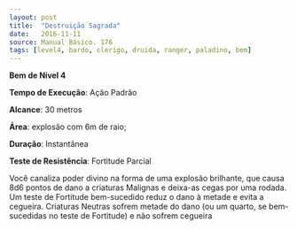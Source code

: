 ```yaml
---
layout: post
title:  "Destruição Sagrada"
date:   2016-11-11
source: Manual Básico. 176
tags: [level4, bardo, clerigo, druida, ranger, paladino, bem]
---
```


**Bem de Nível 4**

**Tempo de Execução**: Ação Padrão

**Alcance**: 30 metros

**Área**: explosão com 6m de raio;

**Duração**: Instantânea

**Teste de Resistência**:  Fortitude Parcial

Você canaliza poder divino na forma de uma explosão brilhante, que causa 8d6 pontos de dano a criaturas Malignas e deixa-as cegas por uma rodada. 
Um teste de Fortitude bem-sucedido reduz o dano à metade e evita a cegueira.
Criaturas Neutras sofrem metade do dano (ou um quarto, se bem-sucedidas no teste de Fortitude) e não sofrem cegueira